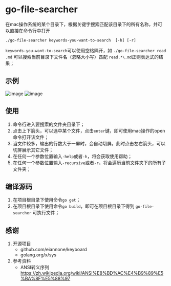 # go-file-searcher
在mac操作系统的某个目录下，根据关键字搜索匹配该目录下的所有名称，并可以直接在命令行中打开
```
./go-file-searcher keywords-you-want-to-search  [-h] [-r]
```
`keywords-you-want-to-search`可以使用空格隔开，如 `./go-file-searcher read .md` 可以搜索当前目录下文件名（忽略大小写）匹配 `read.*\.md`正则表达式的结果；

## 示例
![image](https://github.com/Carbs0126/go-file-searcher/assets/14228871/03cff9fd-a718-4d45-a79a-5164b5009842)
![image](https://github.com/Carbs0126/go-file-searcher/assets/14228871/3a0a2faf-cf06-4f7e-afe8-ab7d68d010f7)

## 使用
1. 命令行进入要搜索的文件夹目录下；
2. 点击上下箭头，可以选中某个文件，点击``enter``键，即可使用mac操作的open命令打开该文件；
3. 当文件较多，输出的行数大于一屏时，会自动切屏。此时点击左右箭头，可以切屏展示其它文件；
4. 在任何一个参数位置输入`-help`或者`-h`，将会获取使用帮助；
5. 在任何一个参数位置输入`-recursive`或者`-r`，将会遍历当前文件夹下的所有子文件夹；

## 编译源码
1. 在项目根目录下使用命令``go get``；
2. 在项目根目录下使用命令``go build``，即可在项目根目录下得到 `go-file-searcher` 可执行文件；

## 感谢
1. 开源项目
   - github.com/eiannone/keyboard
   - golang.org/x/sys
2. 参考资料
   - ANSI转义序列 https://zh.wikipedia.org/wiki/ANSI%E8%BD%AC%E4%B9%89%E5%BA%8F%E5%88%97
